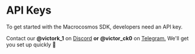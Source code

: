 # API Keys

To get started with the Macrocosmos SDK, developers need an API key.&#x20;

Contact our **@victork\_1** on [Discord](https://discord.gg/sXJPmGTnVR) **or** **@victor\_ck0** on [Telegram.](https://t.me/MacrocosmosAI) We'll get you set up quickly 🚀









